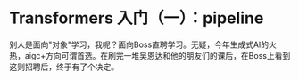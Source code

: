# Transformers 入门（一）：pipeline

别人是面向"对象"学习，我呢？面向Boss直聘学习。无疑，今年生成式AI的火热，aigc+方向可谓首选。在刷完一堆吴恩达和他的朋友们的课后，在Boss上看到这则招聘后，终于有了个决定。

